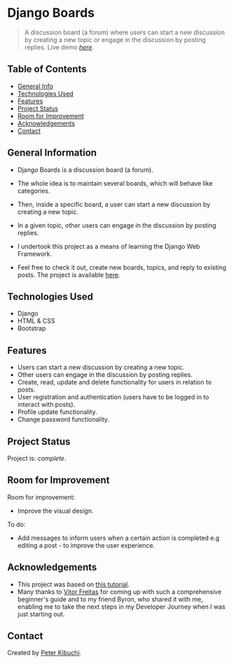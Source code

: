# Django Boards
> A discussion board (a forum) where users can start a new discussion by creating a new topic or engage in the discussion by posting replies.
> Live demo [_here_](https://django-boards-unchained.herokuapp.com/).

## Table of Contents
* [General Info](#general-information)
* [Technologies Used](#technologies-used)
* [Features](#features)
* [Project Status](#project-status)
* [Room for Improvement](#room-for-improvement)
* [Acknowledgements](#acknowledgements)
* [Contact](#contact)
<!-- * [Setup](#setup) -->


## General Information
- Django Boards is a discussion board (a forum).
- The whole idea is to maintain several boards, which will behave like categories.
- Then, inside a specific board, a user can start a new discussion by creating a new topic.
- In a given topic, other users can engage in the discussion by posting replies.
- I undertook this project as a means of learning the Django Web Framework.

- Feel free to check it out, create new boards, topics, and reply to existing posts. The project is available [here](https://django-boards-unchained.herokuapp.com/).



## Technologies Used
- Django
- HTML & CSS
- Bootstrap


## Features
- Users can start a new discussion by creating a new topic.
- Other users can engage in the discussion by posting replies.
- Create, read, update and delete functionality for users in relation to posts.
- User registration and authentication (users have to be logged in to interact with posts).
- Profile update functionality.
- Change password functionality.


<!-- ## Setup
What are the project requirements/dependencies? Where are they listed? A requirements.txt or a Pipfile.lock file perhaps? Where is it located?

Proceed to describe how to install / setup one's local environment / get started with the project.
Provide a link to the demo version here as well. -->

## Project Status
Project is:  _complete_.


## Room for Improvement
Room for improvement:
- Improve the visual design.

To do:
- Add messages to inform users when a certain action is completed e.g editing a post - to improve the user experience.


## Acknowledgements
- This project was based on [this tutorial](https://simpleisbetterthancomplex.com/series/beginners-guide/1.11/).
- Many thanks to [Vitor Freitas](https://github.com/vitorfs) for coming up with such a comprehensive beginner's guide and to my friend Byron, who shared it with me, enabling me to take the next steps in my Developer Journey when I was just starting out.


## Contact
Created by [Peter Kibuchi](https://www.peterkibuchi.com).
